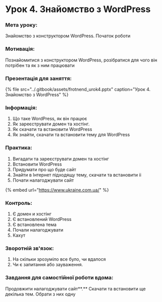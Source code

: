 # Урок 4. Знайомство з WordPress

### Мета уроку:

Знайомство з конструктором WordPress. Початок роботи

### Мотивація:

Познайомитися з конструктором WordPress, розібратися для чого він потрібен та як з ним працювати 

### **Презентація для заняття:**

{% file src="../.gitbook/assets/frotnend\_urok4.pptx" caption="Урок 4. Знайомство з WordPress" %}

### **Інформація:**

1. Що таке WordPress, як він працює
2. Як зареєструвати домен та хостінг.
3. Як скачати та встановити WordPress
4. Як знайти, скачати та встановити тему для WordPress

### **Практика:**

1. Вигадати та зареєструвати домен та хостінг
2. Встановити WordPress
3. Придумати про що буде сайт
4. Знайти в Інтернет підходящу тему, скачати та встановити іі
5. Почати налагоджувати сайт

{% embed url="https://www.ukraine.com.ua/" %}

### **Контроль:**

1. Є домен и хостінг
2. Є встановлений WordPress
3. Є встановлена тема
4. Почали налагоджувати
5. Кахут

### **Зворотній зв'язок:**

1. На скільки зрозуміло все було, чи вдалося
2. Чи є запитання або зауваження.

### **Завдання для самостійної роботи вдома:**

Продовжити налагоджувати сайт**.** Скачати та встановити ще декілька тем. Обрати з них одну

